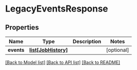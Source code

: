# LegacyEventsResponse

## Properties
Name | Type | Description | Notes
------------ | ------------- | ------------- | -------------
**events** | [**list[JobHistory]**](JobHistory.md) |  | [optional]

[[Back to Model list]](../README.md#documentation-for-models) [[Back to API list]](../README.md#documentation-for-api-endpoints) [[Back to README]](../README.md)
